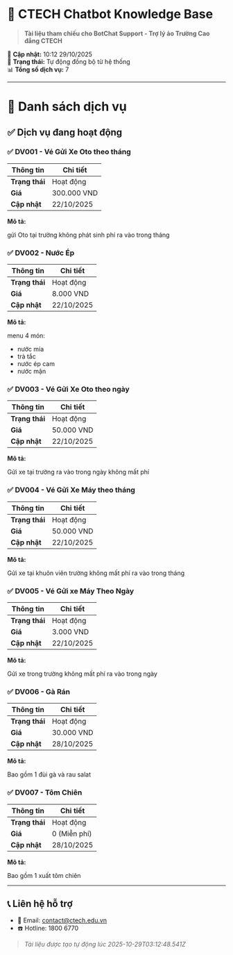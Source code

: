 # 🤖 CTECH Chatbot Knowledge Base

> **Tài liệu tham chiếu cho BotChat Support - Trợ lý ảo Trường Cao đẳng CTECH**

📅 **Cập nhật:** 10:12 29/10/2025  
🔄 **Trạng thái:** Tự động đồng bộ từ hệ thống  
📊 **Tổng số dịch vụ:** 7

---

# 🛒 Danh sách dịch vụ

## ✅ Dịch vụ đang hoạt động

### ✅ DV001 - Vé Gửi Xe Oto theo tháng

| Thông tin | Chi tiết |
|-----------|----------|
| **Trạng thái** | Hoạt động |
| **Giá** | 300.000 VND |
| **Cập nhật** | 22/10/2025 |

**Mô tả:**

gửi Oto tại trường không phát sinh phí ra vào trong tháng


### ✅ DV002 - Nước Ép

| Thông tin | Chi tiết |
|-----------|----------|
| **Trạng thái** | Hoạt động |
| **Giá** | 8.000 VND |
| **Cập nhật** | 22/10/2025 |

**Mô tả:**

menu 4 món:
- nước mía
- trà tắc
- nước ép cam
- nước mận


### ✅ DV003 - Vé Gửi Xe Oto theo ngày

| Thông tin | Chi tiết |
|-----------|----------|
| **Trạng thái** | Hoạt động |
| **Giá** | 50.000 VND |
| **Cập nhật** | 22/10/2025 |

**Mô tả:**

Gửi xe tại trường ra vào trong ngày không mất phí


### ✅ DV004 - Vé Gửi Xe Máy theo tháng

| Thông tin | Chi tiết |
|-----------|----------|
| **Trạng thái** | Hoạt động |
| **Giá** | 50.000 VND |
| **Cập nhật** | 22/10/2025 |

**Mô tả:**

Gửi xe tại khuôn viên trường không mất phí ra vào trong tháng


### ✅ DV005 - Vé Gửi xe Máy Theo Ngày

| Thông tin | Chi tiết |
|-----------|----------|
| **Trạng thái** | Hoạt động |
| **Giá** | 3.000 VND |
| **Cập nhật** | 22/10/2025 |

**Mô tả:**

Gửi xe trong trường không mất phí ra vào trong ngày


### ✅ DV006 - Gà Rán

| Thông tin | Chi tiết |
|-----------|----------|
| **Trạng thái** | Hoạt động |
| **Giá** | 30.000 VND |
| **Cập nhật** | 28/10/2025 |

**Mô tả:**

Bao gồm 1 đùi gà và rau salat


### ✅ DV007 - Tôm Chiên

| Thông tin | Chi tiết |
|-----------|----------|
| **Trạng thái** | Hoạt động |
| **Giá** | 0 (Miễn phí) |
| **Cập nhật** | 28/10/2025 |

**Mô tả:**

Bao gồm 1 xuất tôm chiên


---

## 📞 Liên hệ hỗ trợ

- 📧 Email: contact@ctech.edu.vn
- ☎️ Hotline: 1800 6770

> *Tài liệu được tạo tự động lúc 2025-10-29T03:12:48.541Z*

